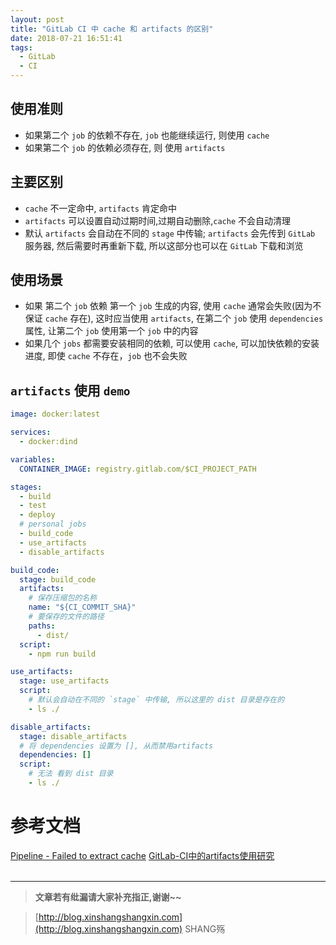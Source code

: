 ```yaml
---
layout: post
title: "GitLab CI 中 cache 和 artifacts 的区别"
date: 2018-07-21 16:51:41
tags:
  - GitLab
  - CI
---
```


## 使用准则
- 如果第二个 `job` 的依赖不存在, `job` 也能继续运行, 则使用 `cache`
- 如果第二个 `job` 的依赖必须存在, 则 使用 `artifacts`

## 主要区别
- `cache` 不一定命中, `artifacts` 肯定命中
- `artifacts` 可以设置自动过期时间,过期自动删除,`cache` 不会自动清理
- 默认 `artifacts` 会自动在不同的 `stage` 中传输; `artifacts` 会先传到 `GitLab` 服务器, 然后需要时再重新下载, 所以这部分也可以在 `GitLab` 下载和浏览

## 使用场景
- 如果 第二个 `job` 依赖 第一个 `job` 生成的内容, 使用 `cache` 通常会失败(因为不保证 `cache` 存在), 这时应当使用 `artifacts`, 在第二个 `job` 使用 `dependencies` 属性, 让第二个 `job` 使用第一个 `job` 中的内容
- 如果几个 `jobs` 都需要安装相同的依赖, 可以使用 `cache`, 可以加快依赖的安装进度, 即使 `cache` 不存在，`job` 也不会失败


## `artifacts` 使用 `demo`
```yml
image: docker:latest

services:
  - docker:dind

variables:
  CONTAINER_IMAGE: registry.gitlab.com/$CI_PROJECT_PATH

stages:
  - build
  - test
  - deploy
  # personal jobs
  - build_code
  - use_artifacts
  - disable_artifacts

build_code:
  stage: build_code
  artifacts:
    # 保存压缩包的名称
    name: "${CI_COMMIT_SHA}"
    # 要保存的文件的路径
    paths:
      - dist/
  script:
    - npm run build

use_artifacts:
  stage: use_artifacts
  script:
    # 默认会自动在不同的 `stage` 中传输, 所以这里的 dist 目录是存在的
    - ls ./

disable_artifacts:
  stage: disable_artifacts
  # 将 dependencies 设置为 [], 从而禁用artifacts
  dependencies: []
  script:
    # 无法 看到 dist 目录
    - ls ./
```


# 参考文档
[Pipeline - Failed to extract cache](https://gitlab.com/gitlab-com/support-forum/issues/2946#note_59414694)
[GitLab-CI中的artifacts使用研究](https://zacksleo.github.io/2017/04/18/GitLab-CI%E4%B8%AD%E7%9A%84artifacts%E4%BD%BF%E7%94%A8%E7%A0%94%E7%A9%B6/)  
<br>

-----------------------

> **文章若有纰漏请大家补充指正,谢谢~~**

> [http://blog.xinshangshangxin.com](http://blog.xinshangshangxin.com) SHANG殇
